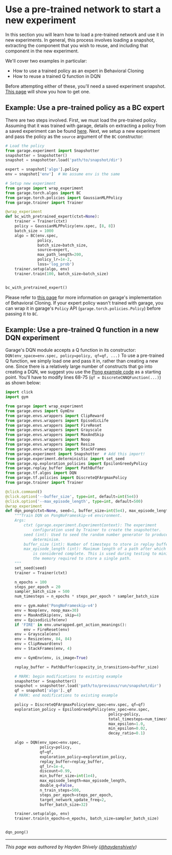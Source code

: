 # Use a pre-trained network to start a new experiment

In this section you will learn how to load a pre-trained network and use it in
new experiments. In general, this process involves loading a snapshot, extracting
the component that you wish to reuse, and including that component in the new
experiment.

We'll cover two examples in particular:

- How to use a trained policy as an expert in Behavioral Cloning
- How to reuse a trained Q function in DQN

Before attempting either of these, you'll need a saved experiment snapshot. [This page](https://garage.readthedocs.io/en/latest/user/save_load_resume_exp.html)
will show you how to get one.

## Example: Use a pre-trained policy as a BC expert

There are two steps involved. First, we must load the pre-trained policy. Assuming
that it was trained with garage, details on extracting a policy from a saved experiment
can be found [here](https://garage.readthedocs.io/en/latest/user/reuse_garage_policy.html).
Next, we setup a new experiment and pass the policy as the `source` argument of
the `BC` constructor:

```python
# Load the policy
from garage.experiment import Snapshotter
snapshotter = Snapshotter()
snapshot = snapshotter.load('path/to/snapshot/dir')

expert = snapshot['algo'].policy
env = snapshot['env']  # We assume env is the same

# Setup new experiment
from garage import wrap_experiment
from garage.torch.algos import BC
from garage.torch.policies import GaussianMLPPolicy
from garage.trainer import Trainer

@wrap_experiment
def bc_with_pretrained_expert(ctxt=None):
    trainer = Trainer(ctxt)
    policy = GaussianMLPPolicy(env.spec, [8, 8])
    batch_size = 1000
    algo = BC(env.spec,
              policy,
              batch_size=batch_size,
              source=expert,
              max_path_length=200,
              policy_lr=1e-2,
              loss='log_prob')
    trainer.setup(algo, env)
    trainer.train(100, batch_size=batch_size)


bc_with_pretrained_expert()
```

Please refer to [this page](https://garage.readthedocs.io/en/latest/user/algo_bc.html)
for more information on garage's implementation of Behavioral Cloning. If your expert
policy wasn't trained with garage, you can wrap it in garage's `Policy` API
(`garage.torch.policies.Policy`) before passing it to `BC`.

## Example: Use a pre-trained Q function in a new DQN experiment

Garage's DQN module accepts a Q function in its constructor: `DQN(env_space=env.spec, policy=policy, qf=qf, ...)`
To use a pre-trained Q function, we simply load one and pass it in, rather than
creating a new one. Since there is a relatively large number of constructs that
go into creating a DQN, we suggest you use the [Pong example code](https://github.com/rlworkgroup/garage/blob/master/examples/tf/dqn_pong.py)
as a starting point. You'll have to modify lines 68-75 (`qf = DiscreteCNNQFunction(...)`)
as shown below:

```python
import click
import gym

from garage import wrap_experiment
from garage.envs import GymEnv
from garage.envs.wrappers import ClipReward
from garage.envs.wrappers import EpisodicLife
from garage.envs.wrappers import FireReset
from garage.envs.wrappers import Grayscale
from garage.envs.wrappers import MaxAndSkip
from garage.envs.wrappers import Noop
from garage.envs.wrappers import Resize
from garage.envs.wrappers import StackFrames
from garage.experiment import Snapshotter  # Add this import!
from garage.experiment.deterministic import set_seed
from garage.np.exploration_policies import EpsilonGreedyPolicy
from garage.replay_buffer import PathBuffer
from garage.tf.algos import DQN
from garage.tf.policies import DiscreteQFArgmaxPolicy
from garage.trainer import Trainer

@click.command()
@click.option('--buffer_size', type=int, default=int(5e4))
@click.option('--max_episode_length', type=int, default=500)
@wrap_experiment
def dqn_pong(ctxt=None, seed=1, buffer_size=int(5e4), max_episode_length=500):
    """Train DQN on PongNoFrameskip-v4 environment.
    Args:
        ctxt (garage.experiment.ExperimentContext): The experiment
            configuration used by Trainer to create the snapshotter.
        seed (int): Used to seed the random number generator to produce
            determinism.
        buffer_size (int): Number of timesteps to store in replay buffer.
        max_episode_length (int): Maximum length of a path after which a path
            is considered complete. This is used during testing to minimize
            the memory required to store a single path.
    """
    set_seed(seed)
    trainer = Trainer(ctxt)

    n_epochs = 100
    steps_per_epoch = 20
    sampler_batch_size = 500
    num_timesteps = n_epochs * steps_per_epoch * sampler_batch_size

    env = gym.make('PongNoFrameskip-v4')
    env = Noop(env, noop_max=30)
    env = MaxAndSkip(env, skip=4)
    env = EpisodicLife(env)
    if 'FIRE' in env.unwrapped.get_action_meanings():
        env = FireReset(env)
    env = Grayscale(env)
    env = Resize(env, 84, 84)
    env = ClipReward(env)
    env = StackFrames(env, 4)

    env = GymEnv(env, is_image=True)

    replay_buffer = PathBuffer(capacity_in_transitions=buffer_size)

    # MARK: begin modifications to existing example
    snapshotter = Snapshotter()
    snapshot = snapshotter.load('path/to/previous/run/snapshot/dir')
    qf = snapshot['algo']._qf
    # MARK: end modifications to existing example

    policy = DiscreteQFArgmaxPolicy(env_spec=env.spec, qf=qf)
    exploration_policy = EpsilonGreedyPolicy(env_spec=env.spec,
                                             policy=policy,
                                             total_timesteps=num_timesteps,
                                             max_epsilon=1.0,
                                             min_epsilon=0.02,
                                             decay_ratio=0.1)

    algo = DQN(env_spec=env.spec,
               policy=policy,
               qf=qf,
               exploration_policy=exploration_policy,
               replay_buffer=replay_buffer,
               qf_lr=1e-4,
               discount=0.99,
               min_buffer_size=int(1e4),
               max_episode_length=max_episode_length,
               double_q=False,
               n_train_steps=500,
               steps_per_epoch=steps_per_epoch,
               target_network_update_freq=2,
               buffer_batch_size=32)

    trainer.setup(algo, env)
    trainer.train(n_epochs=n_epochs, batch_size=sampler_batch_size)


dqn_pong()
```

----

_This page was authored by Hayden Shively
([@haydenshively](https://github.com/haydenshively))_
